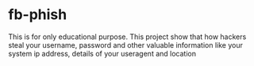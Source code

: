 # fb-phish
This is for only educational purpose. This project show that how hackers steal your username, password and other valuable information like your system ip address, details of your useragent and location
